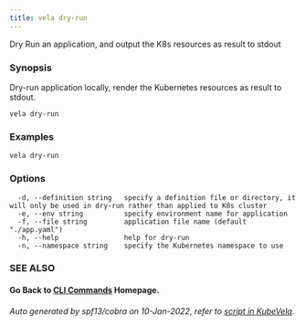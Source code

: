 ```yaml
---
title: vela dry-run
---
```


Dry Run an application, and output the K8s resources as result to stdout

### Synopsis

Dry-run application locally, render the Kubernetes resources as result to stdout.

```
vela dry-run
```

### Examples

```
vela dry-run
```

### Options

```
  -d, --definition string   specify a definition file or directory, it will only be used in dry-run rather than applied to K8s cluster
  -e, --env string          specify environment name for application
  -f, --file string         application file name (default "./app.yaml")
  -h, --help                help for dry-run
  -n, --namespace string    specify the Kubernetes namespace to use
```

### SEE ALSO



#### Go Back to [CLI Commands](vela) Homepage.


###### Auto generated by spf13/cobra on 10-Jan-2022, refer to [script in KubeVela](https://github.com/oam-dev/kubevela/tree/master/hack/docgen).
